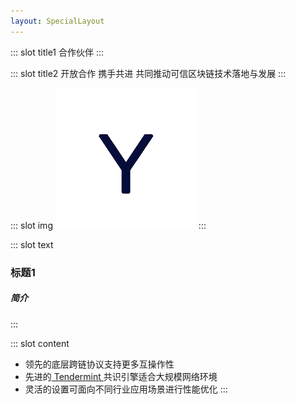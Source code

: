 ```yaml
---
layout: SpecialLayout
---
```


::: slot title1
合作伙伴
:::
<!-- 这是注释 -->

::: slot title2
开放合作 携手共进 共同推动可信区块链技术落地与发展
:::

::: slot img
![头像](/avatar.png)
:::

::: slot text
### 标题1
##### 简介
:::

::: slot content
- 领先的底层跨链协议支持更多互操作性
- 先进的[ Tendermint ](https://tendermint.com/)共识引擎适合大规模网络环境
- 灵活的设置可面向不同行业应用场景进行性能优化
:::

